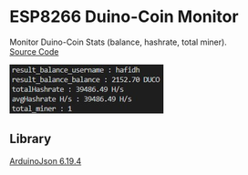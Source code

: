 # ESP8266 Duino-Coin Monitor
Monitor Duino-Coin Stats (balance, hashrate, total miner).  
[Source Code](https://github.com/hafidh7/ESP8266-Duino-Coin-Monitor/blob/master/src/main.cpp)
  
<a href="https://github.com/hafidh7/ESP8266-Duino-Coin-Monitor/blob/master/img/Serial_Monitor.jpg">
  <img src="https://github.com/hafidh7/ESP8266-Duino-Coin-Monitor/blob/master/img/Serial_Monitor.jpg" />
</a>

## Library
[ArduinoJson 6.19.4](https://github.com/bblanchon/ArduinoJson)